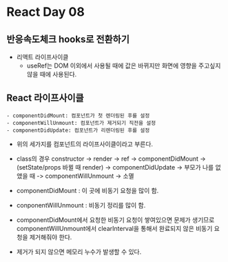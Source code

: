 # React Day 08
## 반응속도체크 hooks로 전환하기
- 리액트 라이프사이클
  - useRef는 DOM 이외에서 사용될 때에 값은 바뀌지만 화면에 영향을 주고싶지 않을 때에 사용된다.
## React 라이프사이클
```
- componentDidMount: 컴포넌트가 첫 렌더링된 후를 설정
- componentWillUnmount: 컴포넌트가 제거되기 직전을 설정
- componentDidUpdate: 컴포넌트가 리렌더링된 후를 설정
```
- 위의 세가지를 컴포넌트의 라이프사이클이라고 부른다.

- class의 경우 constructor -> render -> ref -> componentDidMount -> (setState/props 바뀔 때 render) -> componentDidUpdate -> 부모가 나를 없앴을 때 -> componentWillUnmount -> 소멸

- componentDidMount : 이 곳에 비동기 요청을 많이 함.
- conponentWillUnmount : 비동기 정리를 많이 함.

- componentDidMount에서 요청한 비동기 요청이 쌓여있으면 문제가 생기므로 componentWillUnmount에서 clearInterval을 통해서 완료되지 않은 비동기 요청을 제거해줘야 한다.
- 제거가 되지 않으면 메모리 누수가 발생할 수 있다.